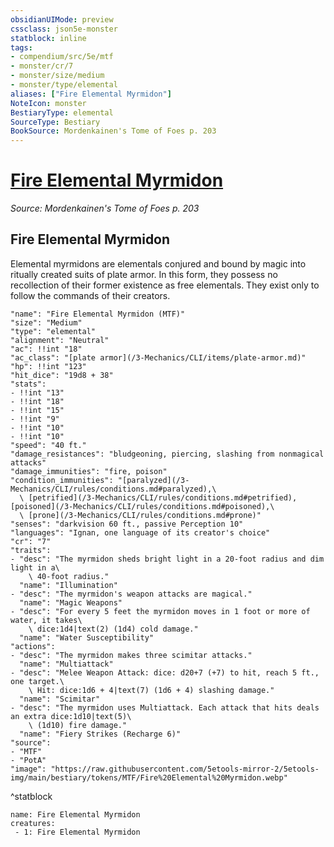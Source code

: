 ```yaml
---
obsidianUIMode: preview
cssclass: json5e-monster
statblock: inline
tags:
- compendium/src/5e/mtf
- monster/cr/7
- monster/size/medium
- monster/type/elemental
aliases: ["Fire Elemental Myrmidon"]
NoteIcon: monster
BestiaryType: elemental
SourceType: Bestiary
BookSource: Mordenkainen's Tome of Foes p. 203
---
```

# [Fire Elemental Myrmidon](3-Mechanics\CLI\bestiary\elemental/fire-elemental-myrmidon-mtf.md)
*Source: Mordenkainen's Tome of Foes p. 203*  

## Fire Elemental Myrmidon

Elemental myrmidons are elementals conjured and bound by magic into ritually created suits of plate armor. In this form, they possess no recollection of their former existence as free elementals. They exist only to follow the commands of their creators.

```statblock
"name": "Fire Elemental Myrmidon (MTF)"
"size": "Medium"
"type": "elemental"
"alignment": "Neutral"
"ac": !!int "18"
"ac_class": "[plate armor](/3-Mechanics/CLI/items/plate-armor.md)"
"hp": !!int "123"
"hit_dice": "19d8 + 38"
"stats":
- !!int "13"
- !!int "18"
- !!int "15"
- !!int "9"
- !!int "10"
- !!int "10"
"speed": "40 ft."
"damage_resistances": "bludgeoning, piercing, slashing from nonmagical attacks"
"damage_immunities": "fire, poison"
"condition_immunities": "[paralyzed](/3-Mechanics/CLI/rules/conditions.md#paralyzed),\
  \ [petrified](/3-Mechanics/CLI/rules/conditions.md#petrified), [poisoned](/3-Mechanics/CLI/rules/conditions.md#poisoned),\
  \ [prone](/3-Mechanics/CLI/rules/conditions.md#prone)"
"senses": "darkvision 60 ft., passive Perception 10"
"languages": "Ignan, one language of its creator's choice"
"cr": "7"
"traits":
- "desc": "The myrmidon sheds bright light in a 20-foot radius and dim light in a\
    \ 40-foot radius."
  "name": "Illumination"
- "desc": "The myrmidon's weapon attacks are magical."
  "name": "Magic Weapons"
- "desc": "For every 5 feet the myrmidon moves in 1 foot or more of water, it takes\
    \ dice:1d4|text(2) (1d4) cold damage."
  "name": "Water Susceptibility"
"actions":
- "desc": "The myrmidon makes three scimitar attacks."
  "name": "Multiattack"
- "desc": "Melee Weapon Attack: dice: d20+7 (+7) to hit, reach 5 ft., one target.\
    \ Hit: dice:1d6 + 4|text(7) (1d6 + 4) slashing damage."
  "name": "Scimitar"
- "desc": "The myrmidon uses Multiattack. Each attack that hits deals an extra dice:1d10|text(5)\
    \ (1d10) fire damage."
  "name": "Fiery Strikes (Recharge 6)"
"source":
- "MTF"
- "PotA"
"image": "https://raw.githubusercontent.com/5etools-mirror-2/5etools-img/main/bestiary/tokens/MTF/Fire%20Elemental%20Myrmidon.webp"
```
^statblock

```encounter-table
name: Fire Elemental Myrmidon
creatures:
 - 1: Fire Elemental Myrmidon
```